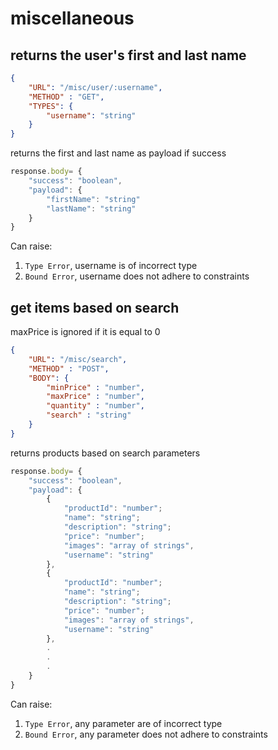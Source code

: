 # miscellaneous
## returns the user's first and last name

```json
{
    "URL": "/misc/user/:username",
    "METHOD" : "GET",
    "TYPES": {
        "username": "string"
    }
}
```

returns the first and last name as payload if success

```js
response.body= {
    "success": "boolean",
    "payload": {
        "firstName": "string"
        "lastName": "string"
    }
}
```

Can raise:

1. `Type Error`, username is of incorrect type
1. `Bound Error`, username does not adhere to constraints

## get items based on search

maxPrice is ignored if it is equal to 0

```json
{
    "URL": "/misc/search",
    "METHOD" : "POST",
    "BODY": {
        "minPrice" : "number",
        "maxPrice" : "number",
        "quantity" : "number",
        "search" : "string"
    }
}
```

returns products based on search parameters

```js
response.body= {
    "success": "boolean",
    "payload": {
        {
            "productId": "number";
            "name": "string";
            "description": "string";
            "price": "number";
            "images": "array of strings",
            "username": "string"
        },
        {
            "productId": "number";
            "name": "string";
            "description": "string";
            "price": "number";
            "images": "array of strings",
            "username": "string"
        },
        .
        .
        .
    }
}
```

Can raise:

1. `Type Error`, any parameter are of incorrect type
1. `Bound Error`, any parameter does not adhere to constraints